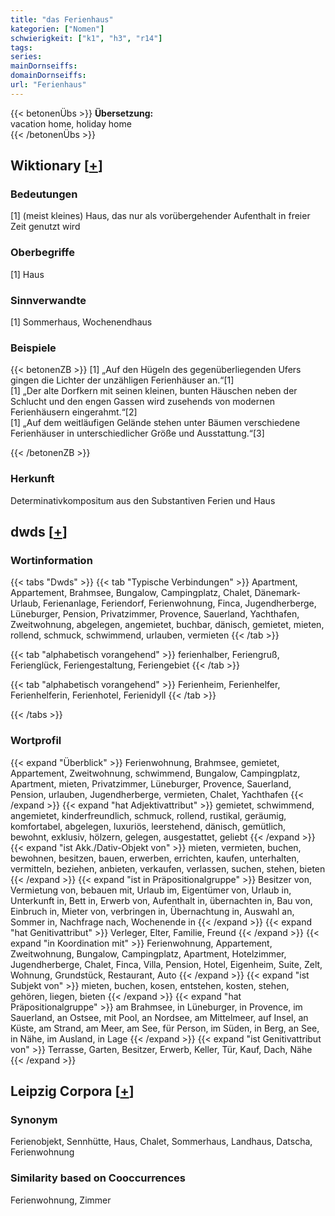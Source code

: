 ```yaml
---
title: "das Ferienhaus"
kategorien: ["Nomen"]
schwierigkeit: ["k1", "h3", "r14"]
tags:
series:
mainDornseiffs:
domainDornseiffs:
url: "Ferienhaus"
---
```


{{< betonenÜbs >}}
**Übersetzung:**  
vacation home, holiday home  
{{< /betonenÜbs >}}

## Wiktionary [[+](https://de.wiktionary.org/wiki/Ferienhaus)]

### Bedeutungen
[1] (meist kleines) Haus, das nur als vorübergehender Aufenthalt in freier Zeit genutzt wird  

### Oberbegriffe
[1] Haus  

### Sinnverwandte
[1] Sommerhaus, Wochenendhaus  

### Beispiele
{{< betonenZB >}}
[1] „Auf den Hügeln des gegenüberliegenden Ufers gingen die Lichter der unzähligen Ferienhäuser an.“[1]  
[1] „Der alte Dorfkern mit seinen kleinen, bunten Häuschen neben der Schlucht und den engen Gassen wird zusehends von modernen Ferienhäusern eingerahmt.“[2]  
[1] „Auf dem weitläufigen Gelände stehen unter Bäumen verschiedene Ferienhäuser in unterschiedlicher Größe und Ausstattung.“[3]  

{{< /betonenZB >}}
### Herkunft
Determinativkompositum aus den Substantiven Ferien und Haus  



## dwds [[+](https://www.dwds.de/wb/Ferienhaus)]

### Wortinformation
{{< tabs "Dwds" >}}
{{< tab "Typische Verbindungen" >}}
Apartment, Appartement, Brahmsee, Bungalow, Campingplatz, Chalet, Dänemark-Urlaub, Ferienanlage, Feriendorf, Ferienwohnung, Finca, Jugendherberge, Lüneburger, Pension, Privatzimmer, Provence, Sauerland, Yachthafen, Zweitwohnung, abgelegen, angemietet, buchbar, dänisch, gemietet, mieten, rollend, schmuck, schwimmend, urlauben, vermieten
{{< /tab >}}

{{< tab "alphabetisch vorangehend" >}}
ferienhalber, Feriengruß, Ferienglück, Feriengestaltung, Feriengebiet
{{< /tab >}}

{{< tab "alphabetisch vorangehend" >}}
Ferienheim, Ferienhelfer, Ferienhelferin, Ferienhotel, Ferienidyll
{{< /tab >}}

{{< /tabs >}}

### Wortprofil
{{< expand "Überblick" >}} Ferienwohnung, Brahmsee, gemietet, Appartement, Zweitwohnung, schwimmend, Bungalow, Campingplatz, Apartment, mieten, Privatzimmer, Lüneburger, Provence, Sauerland, Pension, urlauben, Jugendherberge, vermieten, Chalet, Yachthafen {{< /expand >}}
{{< expand "hat Adjektivattribut" >}} gemietet, schwimmend, angemietet, kinderfreundlich, schmuck, rollend, rustikal, geräumig, komfortabel, abgelegen, luxuriös, leerstehend, dänisch, gemütlich, bewohnt, exklusiv, hölzern, gelegen, ausgestattet, geliebt {{< /expand >}}
{{< expand "ist Akk./Dativ-Objekt von" >}} mieten, vermieten, buchen, bewohnen, besitzen, bauen, erwerben, errichten, kaufen, unterhalten, vermitteln, beziehen, anbieten, verkaufen, verlassen, suchen, stehen, bieten {{< /expand >}}
{{< expand "ist in Präpositionalgruppe" >}} Besitzer von, Vermietung von, bebauen mit, Urlaub im, Eigentümer von, Urlaub in, Unterkunft in, Bett in, Erwerb von, Aufenthalt in, übernachten in, Bau von, Einbruch in, Mieter von, verbringen in, Übernachtung in, Auswahl an, Sommer in, Nachfrage nach, Wochenende in {{< /expand >}}
{{< expand "hat Genitivattribut" >}} Verleger, Elter, Familie, Freund {{< /expand >}}
{{< expand "in Koordination mit" >}} Ferienwohnung, Appartement, Zweitwohnung, Bungalow, Campingplatz, Apartment, Hotelzimmer, Jugendherberge, Chalet, Finca, Villa, Pension, Hotel, Eigenheim, Suite, Zelt, Wohnung, Grundstück, Restaurant, Auto {{< /expand >}}
{{< expand "ist Subjekt von" >}} mieten, buchen, kosen, entstehen, kosten, stehen, gehören, liegen, bieten {{< /expand >}}
{{< expand "hat Präpositionalgruppe" >}} am Brahmsee, in Lüneburger, in Provence, im Sauerland, an Ostsee, mit Pool, an Nordsee, am Mittelmeer, auf Insel, an Küste, am Strand, am Meer, am See, für Person, im Süden, in Berg, an See, in Nähe, im Ausland, in Lage {{< /expand >}}
{{< expand "ist Genitivattribut von" >}} Terrasse, Garten, Besitzer, Erwerb, Keller, Tür, Kauf, Dach, Nähe {{< /expand >}}

## Leipzig Corpora [[+](https://corpora.uni-leipzig.de/en/res?word=Ferienhaus&corpusId=deu_newscrawl-public_2018)]


### Synonym
Ferienobjekt, Sennhütte, Haus, Chalet, Sommerhaus, Landhaus, Datscha, Ferienwohnung


### Similarity based on Cooccurrences
Ferienwohnung, Zimmer

